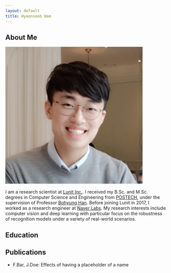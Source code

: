 ```yaml
---
layout: default
title: Hyeonseob Nam
---
```


## About Me

<img class="profile-picture" src="hsnam.png">

I am a research scientist at [Lunit Inc.](https://lunit.io/).
I received my B.Sc. and M.Sc. degrees in Computer Science and Engineering from [POSTECH](http://www.postech.ac.kr/eng/), under the supervision of Professor [Bohyung Han](https://cv.snu.ac.kr/index.php/~bhhan/).
Before joining Lunit in 2017, I worked as a research engineer at [Naver Labs](https://www.naverlabs.com/en/).
My research interests include computer vision and deep learning with particular focus on the robustness of recognition models under a variety of real-world scenarios.

## Education


## Publications

- F.Bar, J.Doe: Effects of having a placeholder of a name
